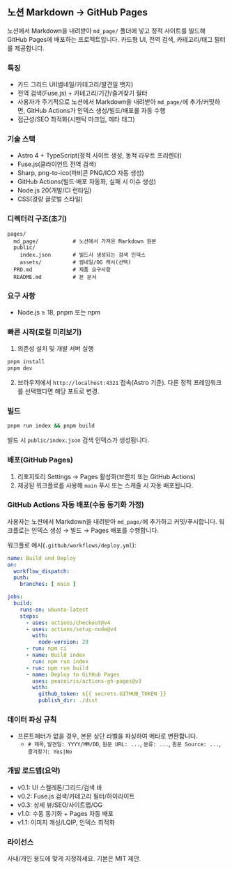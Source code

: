## 노션 Markdown → GitHub Pages

노션에서 Markdown을 내려받아 `md_page/` 폴더에 넣고 정적 사이트를 빌드해 GitHub Pages에 배포하는 프로젝트입니다. 카드형 UI, 전역 검색, 카테고리/태그 필터를 제공합니다.

### 특징
- 카드 그리드 UI(썸네일/카테고리/발견일 뱃지)
- 전역 검색(Fuse.js) + 카테고리/기간/즐겨찾기 필터
- 사용자가 주기적으로 노션에서 Markdown을 내려받아 `md_page/`에 추가/커밋하면, GitHub Actions가 인덱스 생성/빌드/배포를 자동 수행
- 접근성/SEO 최적화(시맨틱 마크업, 메타 태그)

### 기술 스택
- Astro 4 + TypeScript(정적 사이트 생성, 동적 라우트 프리렌더)
- Fuse.js(클라이언트 전역 검색)
- Sharp, png-to-ico(파비콘 PNG/ICO 자동 생성)
- GitHub Actions(빌드·배포 자동화, 실패 시 이슈 생성)
- Node.js 20(개발/CI 런타임)
- CSS(경량 글로벌 스타일)

### 디렉터리 구조(초기)
```
pages/
  md_page/           # 노션에서 가져온 Markdown 원본
  public/
    index.json       # 빌드시 생성되는 검색 인덱스
    assets/          # 썸네일/OG 캐시(선택)
  PRD.md             # 제품 요구사항
  README.md          # 본 문서
```

### 요구 사항
- Node.js ≥ 18, pnpm 또는 npm

### 빠른 시작(로컬 미리보기)
1) 의존성 설치 및 개발 서버 실행
```bash
pnpm install
pnpm dev
```
2) 브라우저에서 `http://localhost:4321` 접속(Astro 기준). 다른 정적 프레임워크를 선택했다면 해당 포트로 변경.

### 빌드
```bash
pnpm run index && pnpm build
```
빌드 시 `public/index.json` 검색 인덱스가 생성됩니다.

### 배포(GitHub Pages)
1) 리포지토리 Settings → Pages 활성화(브랜치 또는 GitHub Actions)
2) 제공된 워크플로를 사용해 `main` 푸시 또는 스케줄 시 자동 배포됩니다.

### GitHub Actions 자동 배포(수동 동기화 가정)
사용자는 노션에서 Markdown을 내려받아 `md_page/`에 추가하고 커밋/푸시합니다. 워크플로는 인덱스 생성 → 빌드 → Pages 배포를 수행합니다.

워크플로 예시(`.github/workflows/deploy.yml`):
```yaml
name: Build and Deploy
on:
  workflow_dispatch:
  push:
    branches: [ main ]

jobs:
  build:
    runs-on: ubuntu-latest
    steps:
      - uses: actions/checkout@v4
      - uses: actions/setup-node@v4
        with:
          node-version: 20
      - run: npm ci
      - name: Build index
        run: npm run index
      - run: npm run build
      - name: Deploy to GitHub Pages
        uses: peaceiris/actions-gh-pages@v3
        with:
          github_token: ${{ secrets.GITHUB_TOKEN }}
          publish_dir: ./dist
```

### 데이터 파싱 규칙
- 프론트매터가 없을 경우, 본문 상단 라벨을 파싱하여 메타로 변환합니다.
  - `# 제목`, `발견일: YYYY/MM/DD`, `원문 URL: ...`, `분류: ...`, `원문 Source: ...`, `즐겨찾기: Yes|No`

### 개발 로드맵(요약)
- v0.1: UI 스켈레톤/그리드/검색 바
- v0.2: Fuse.js 검색/카테고리 필터/하이라이트
- v0.3: 상세 뷰/SEO/사이트맵/OG
- v1.0: 수동 동기화 + Pages 자동 배포
- v1.1: 이미지 캐싱/LQIP, 인덱스 최적화

### 라이선스
사내/개인 용도에 맞게 지정하세요. 기본은 MIT 제안.


